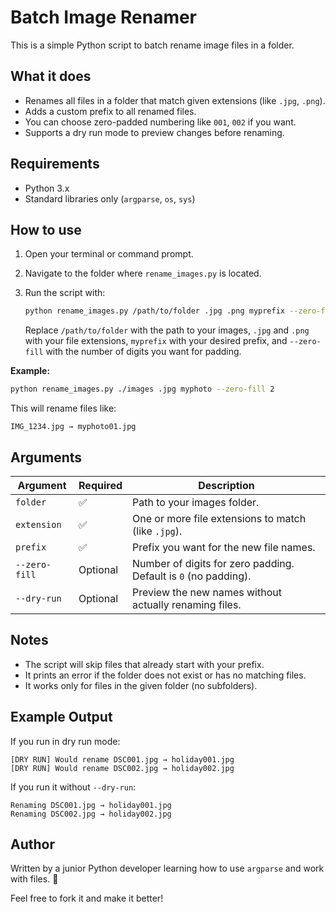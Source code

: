 
# Batch Image Renamer

This is a simple Python script to batch rename image files in a folder.

## What it does

- Renames all files in a folder that match given extensions (like `.jpg`, `.png`).
- Adds a custom prefix to all renamed files.
- You can choose zero-padded numbering like `001`, `002` if you want.
- Supports a dry run mode to preview changes before renaming.

## Requirements

- Python 3.x
- Standard libraries only (`argparse`, `os`, `sys`)

## How to use

1. Open your terminal or command prompt.
2. Navigate to the folder where `rename_images.py` is located.
3. Run the script with:

   ```bash
   python rename_images.py /path/to/folder .jpg .png myprefix --zero-fill 3 --dry-run
   ```

   Replace `/path/to/folder` with the path to your images, `.jpg` and `.png` with your file extensions, `myprefix` with your desired prefix, and `--zero-fill` with the number of digits you want for padding.

**Example:**

```bash
python rename_images.py ./images .jpg myphoto --zero-fill 2
```

This will rename files like:
```
IMG_1234.jpg → myphoto01.jpg
```

## Arguments

| Argument       | Required | Description                                                         |
|----------------|----------|---------------------------------------------------------------------|
| `folder`       | ✅        | Path to your images folder.                                         |
| `extension`    | ✅        | One or more file extensions to match (like `.jpg`).                 |
| `prefix`       | ✅        | Prefix you want for the new file names.                             |
| `--zero-fill`  | Optional | Number of digits for zero padding. Default is `0` (no padding).     |
| `--dry-run`    | Optional | Preview the new names without actually renaming files.              |

## Notes

- The script will skip files that already start with your prefix.
- It prints an error if the folder does not exist or has no matching files.
- It works only for files in the given folder (no subfolders).

## Example Output

If you run in dry run mode:
```
[DRY RUN] Would rename DSC001.jpg → holiday001.jpg
[DRY RUN] Would rename DSC002.jpg → holiday002.jpg
```

If you run it without `--dry-run`:
```
Renaming DSC001.jpg → holiday001.jpg
Renaming DSC002.jpg → holiday002.jpg
```

## Author

Written by a junior Python developer learning how to use `argparse` and work with files. 🙂

Feel free to fork it and make it better!